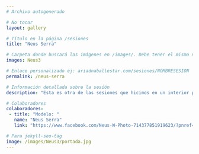 ```yaml
---
# Archivo autogenerado

# No tocar
layout: gallery

# Título en la página /sesiones
title: "Neus Serra"

# Carpeta donde buscará las imágenes en /images/. Debe tener el mismo nombre y sin espacios
images: Neus3

# Enlace personalizado ej: ariadnaballestar.com/sesiones/NOMBRESESION
permalink: /neus-serra

# Información detallada sobre la sesión
description: "Esta es otra de las sesiones que hicimos en un interior precioso. En esta ocasión le toca a Neus, con ella ya hay confianza, es la tercera vez que repite y eso facilita mucho las cosas. ¡Siempre es un placer trabajar con ella!"

# Colaboradores
colaboradores:
 - title: "Modelo: "
   name: "Neus Serra"
   link: "https://www.facebook.com/Neus-W-Photo-714377851919623/?pnref=lhc"

# Para jekyll-seo-tag
image: /images/Neus3/portada.jpg
---
```

